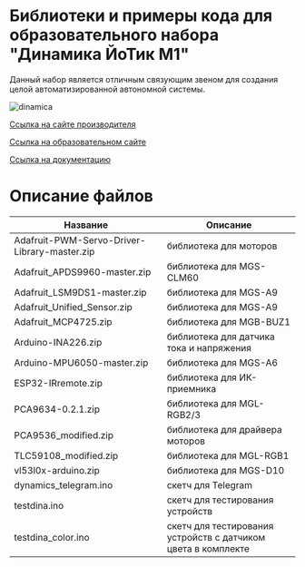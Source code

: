 # Библиотеки и примеры кода для образовательного набора "Динамика ЙоТик М1"

Данный набор является отличным связующим звеном для создания целой автоматизированной автономной системы.

![dinamica](https://mgbot.ru/upload/iblock/140/1402ce7952befa4a645769cbb7238426.jpg)

[Ссылка на сайте производителя](https://mgbot.ru/catalog/uchebnaya_robototekhnika/nabor_dinamika_yotik_m1/)

[Ссылка на образовательном сайте](https://мгбот.рф/podrobno#dinamica)

[Ссылка на документацию](https://books.mgbot.ru/doc/din.zip)

# Описание файлов

| Название    | Описание |
| ----------- | -----------|
|Adafruit-PWM-Servo-Driver-Library-master.zip | библиотека для  моторов|
|  Adafruit_APDS9960-master.zip     | библиотека для MGS-CLM60 |
|  Adafruit_LSM9DS1-master.zip     | библиотека для MGS-A9 |
| Adafruit_Unified_Sensor.zip     | библиотека для MGS-A9 |
| Adafruit_MCP4725.zip   | библиотека для MGB-BUZ1 |
|Arduino-INA226.zip | библиотека для датчика тока и напряжения |
|  Arduino-MPU6050-master.zip     | библиотека для MGS-A6 |
| ESP32-IRremote.zip    |библиотека для ИК-приемника|
| PCA9634-0.2.1.zip   | библиотека для MGL-RGB2/3|
| PCA9536_modified.zip  | библиотека для драйвера моторов|
| TLC59108_modified.zip   |библиотека для MGL-RGB1|
| vl53l0x-arduino.zip   |библиотека для MGS-D10|
| dynamics_telegram.ino | скетч для Telegram|
| testdina.ino  |скетч для тестирования устройств| 
| testdina_color.ino  |скетч для тестирования устройств с датчиком цвета в комплекте|
